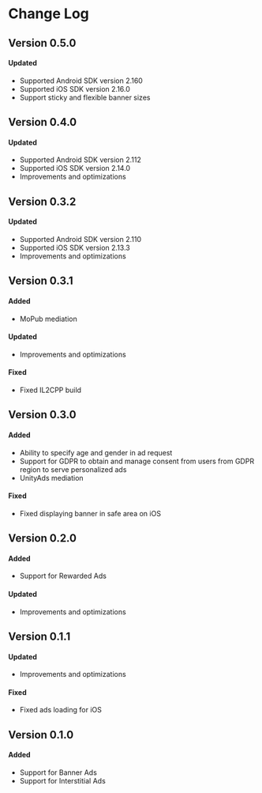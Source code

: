 # Change Log

## Version 0.5.0

#### Updated
* Supported Android SDK version 2.160
* Supported iOS SDK version 2.16.0
* Support sticky and flexible banner sizes

## Version 0.4.0

#### Updated
* Supported Android SDK version 2.112
* Supported iOS SDK version 2.14.0
* Improvements and optimizations

## Version 0.3.2

#### Updated
* Supported Android SDK version 2.110
* Supported iOS SDK version 2.13.3
* Improvements and optimizations

## Version 0.3.1

#### Added
* MoPub mediation

#### Updated
* Improvements and optimizations

#### Fixed
* Fixed IL2CPP build

## Version 0.3.0

#### Added
* Ability to specify age and gender in ad request
* Support for GDPR to obtain and manage consent from users from GDPR region to serve personalized ads
* UnityAds mediation

#### Fixed
* Fixed displaying banner in safe area on iOS

## Version 0.2.0

#### Added
* Support for Rewarded Ads

#### Updated
* Improvements and optimizations

## Version 0.1.1

#### Updated
* Improvements and optimizations

#### Fixed
* Fixed ads loading for iOS

## Version 0.1.0

#### Added
* Support for Banner Ads
* Support for Interstitial Ads